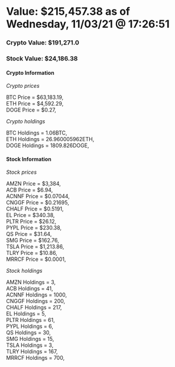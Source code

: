 # Value: $215,457.38 as of Wednesday, 11/03/21 @ 17:26:51 

### Crypto Value: $191,271.0

### Stock Value: $24,186.38

#### Crypto Information 
*Crypto prices* 

BTC Price = $63,183.19,  
ETH Price = $4,592.29,  
DOGE Price = $0.27,  


*Crypto holdings* 

BTC Holdings = 1.06BTC,  
ETH Holdings = 26.960005962ETH,  
DOGE Holdings = 1809.826DOGE,  


#### Stock Information 

*Stock prices* 

AMZN Price = $3,384,  
ACB Price = $6.94,  
ACNNF Price = $0.07044,  
CNGGF Price = $0.21695,  
CHALF Price = $0.5191,  
EL Price = $340.38,  
PLTR Price = $26.12,  
PYPL Price = $230.38,  
QS Price = $31.64,  
SMG Price = $162.76,  
TSLA Price = $1,213.86,  
TLRY Price = $10.86,  
MRRCF Price = $0.0001,  


*Stock holdings* 

AMZN Holdings = 3,  
ACB Holdings = 41,  
ACNNF Holdings = 1000,  
CNGGF Holdings = 200,  
CHALF Holdings = 217,  
EL Holdings = 5,  
PLTR Holdings = 61,  
PYPL Holdings = 6,  
QS Holdings = 30,  
SMG Holdings = 15,  
TSLA Holdings = 3,  
TLRY Holdings = 167,  
MRRCF Holdings = 700,  


